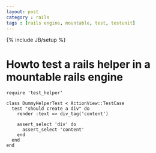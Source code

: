 ```yaml
---
layout: post
category : rails
tags : [rails engine, mountable, test, testunit]
---
```

{% include JB/setup %}

# Howto test a rails helper in a mountable rails engine

    require 'test_helper'

    class DummyHelperTest < ActionView::TestCase
      test "should create a div" do
        render :text => div_tag('content')

        assert_select 'div' do
          assert_select 'content'
        end
      end
    end
